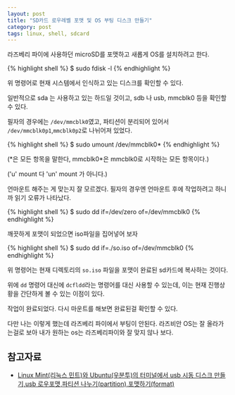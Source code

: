 ```yaml
---
layout: post
title: "SD카드 로우레벨 포맷 및 OS 부팅 디스크 만들기"
category: post
tags: linux, shell, sdcard
---
```


라즈베리 파이에 사용하던 microSD를 포맷하고 새롭게 OS를 설치하려고 한다.

{% highlight shell %}
$ sudo fdisk -l
{% endhighlight %}

위 명령어로 현재 시스템에서 인식하고 있는 디스크를 확인할 수 있다.

일반적으로 sda 는 사용하고 있는 하드일 것이고, sdb 나 usb, mmcblk0 등을 확인할 수 있다.

필자의 경우에는 `/dev/mmcblk0`였고, 파티션이 분리되어 있어서 `/dev/mmcblk0p1`,`mmcblk0p2`로 나뉘어져 있었다.

{% highlight shell %}
$ sudo umount /dev/mmcblk0*
{% endhighlight %}

(\*은 모든 항목을 말한다, mmcblk0*은 mmcblk0로 시작하는 모든 항목이다.)

('u' mount 다 'un' mount 가 아니다.)

언마운트 해주는 게 맞는지 잘 모르겠다. 필자의 경우엔 언마운트 후에 작업하려고 하니까 읽기 오류가 나타났다.

{% highlight shell %}
$ sudo dd if=/dev/zero of=/dev/mmcblk0
{% endhighlight %}

깨끗하게 포맷이 되었으면 iso파일을 집어넣어 보자

{% highlight shell %}
$ sudo dd if=./so.iso of=/dev/mmcblk0
{% endhighlight %}

위 명령어는 현재 디렉토리의 `so.iso` 파일을 포맷이 완료된 sd카드에 복사하는 것이다.

위에 `dd` 명령어 대신에 `dcfldd`라는 명령어를 대신 사용할 수 있는데, 이는 현재 진행상황을 간단하게 볼 수 있는 이점이 있다.

작업이 완료되었다. 다시 마운트를 해보면 완료된걸 확인할 수 있다.

다만 나는 이렇게 했는데 라즈베리 파이에서 부팅이 안된다. 라즈비안 OS는 잘 올라가는걸로 보아 내가 원하는 os는 라즈베리파이와 잘 맞지 않나 보다.

## 참고자료

- [Linux Mint(리눅스 민트)와 Ubuntu(우분투)의 터미널에서 usb 시동 디스크 만들기,usb 로우포맷,파티션 나누기(partition),포맷하기(format)](http://blog.daum.net/bagjunggyu/91)
